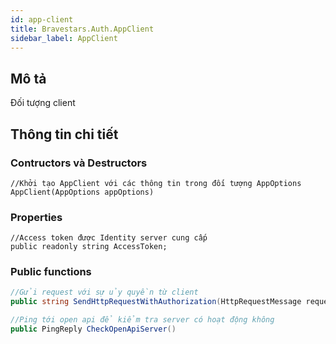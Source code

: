 ```yaml
---
id: app-client
title: Bravestars.Auth.AppClient
sidebar_label: AppClient
---
```

## Mô tả
Đối tượng client
## Thông tin chi tiết
### Contructors và Destructors
```
//Khởi tạo AppClient với các thông tin trong đối tượng AppOptions
AppClient(AppOptions appOptions)
```

### Properties
```
//Access token được Identity server cung cấp
public readonly string AccessToken;
```

### Public functions
```csharp
//Gửi request với sự ủy quyền từ client
public string SendHttpRequestWithAuthorization(HttpRequestMessage requestMessage, Object content)

//Ping tới open api để kiểm tra server có hoạt động không
public PingReply CheckOpenApiServer()
```